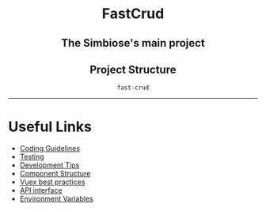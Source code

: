 <div align="center">
  <h1>FastCrud</h1>
  <h2>The Simbiose's main project</h2>

## Project Structure

[//]: # (TODO: add project structure and descriptions)
```
fast-crud
```
</div>

---

# Useful Links

* [Coding Guidelines](./CODING.md)
* [Testing](./TESTING.md)
* [Development Tips](./DEVELOPMENT.md)
* [Component Structure](./STRUCTURE.md)
* [Vuex best practices](./STORE.md)
* [API interface](./API.md)
* [Environment Variables](./ENVS.md)
